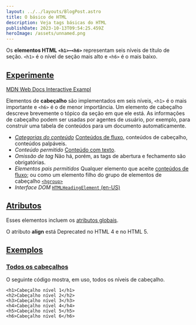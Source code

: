 ```yaml
---
layout: ../../layouts/BlogPost.astro
title: O básico de HTML
description: Veja tags básicas do HTML
publishDate: 2023-10-13T09:54:25.459Z
heroImage: /assets/unnamed.png
---
```

Os **elementos HTML** **`<h1>`–`<h6>`** representam seis níveis de título de seção. `<h1>` é o nível de seção mais alto e `<h6>` é o mais baixo.

## [Experimente](https://developer.mozilla.org/pt-BR/docs/Web/HTML/Element/Heading_Elements#experimente)

[MDN Web Docs Interactive Exampl](https://interactive-examples.mdn.mozilla.net/pages/tabbed/h1-h6.html)

Elementos de **cabeçalho** são implementados em seis níveis, `<h1>` é o mais importante e `<h6>` é o de menor importância. Um elemento de cabeçalho descreve brevemente o tópico da seção em que ele está. As informações de cabeçalho podem ser usadas por agentes de usuário, por exemplo, para construir uma tabela de conteúdos para um documento automaticamente.

* *[Categorias do conteúdo](https://developer.mozilla.org/pt-BR/docs/Web/HTML/Content_categories)* [Conteúdos de fluxo](https://developer.mozilla.org/pt-BR/docs/Web/HTML/Content_categories#flow_content), conteúdos de cabeçalho, conteúdos palpáveis.
* *Conteúdo permitido* [Conteúdo com texto](https://developer.mozilla.org/pt-BR/docs/Web/HTML/Content_categories#phrasing_content).
* *Omissão de tag* Não há, porém, as tags de abertura e fechamento são obrigatórias.
* *Elementos pais permitidos* Qualquer elemento que aceite [conteúdos de fluxo](https://developer.mozilla.org/pt-BR/docs/Web/HTML/Content_categories#flow_content); ou como um elemento filho do grupo de elementos de cabeçalho [`<hgroup>`](https://developer.mozilla.org/pt-BR/docs/Web/HTML/Element/hgroup)
* *Interface DOM* [`HTMLHeadingElement` (en-US)](https://developer.mozilla.org/en-US/docs/Web/API/HTMLHeadingElement "Currently only available in English (US)")

## [Atributos](https://developer.mozilla.org/pt-BR/docs/Web/HTML/Element/Heading_Elements#atributos)

Esses elementos incluem os [atributos globais](https://developer.mozilla.org/pt-BR/docs/Web/HTML/Global_attributes).

O atributo **align** está Deprecated no HTML 4 e no HTML 5.

## [Exemplos](https://developer.mozilla.org/pt-BR/docs/Web/HTML/Element/Heading_Elements#exemplos)

### [Todos os cabeçalhos](https://developer.mozilla.org/pt-BR/docs/Web/HTML/Element/Heading_Elements#todos_os_cabe%C3%A7alhos)

O seguinte código mostra, em uso, todos os níveis de cabeçalho.

```
<h1>Cabeçalho nível 1</h1>
<h2>Cabeçalho nível 2</h2>
<h3>Cabeçalho nível 3</h3>
<h4>Cabeçalho nível 4</h4>
<h5>Cabeçalho nível 5</h5>
<h6>Cabeçalho nível 6</h6>
```